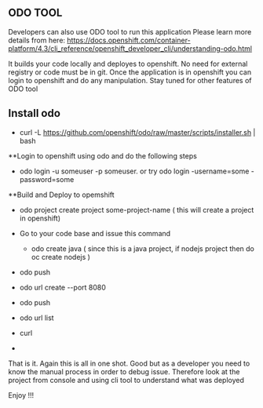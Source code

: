 ## ODO TOOL 
Developers can also use ODO tool to run this application
Please learn more details from here: https://docs.openshift.com/container-platform/4.3/cli_reference/openshift_developer_cli/understanding-odo.html

It builds your code locally and deployes to openshift. No need for external registry or code must be in git. Once the application is in openshift you can login to openshift and do any manipulation. Stay tuned for other features of ODO tool

## Install odo
- curl -L https://github.com/openshift/odo/raw/master/scripts/installer.sh | bash


**Login to openshift using odo and do the following steps

- odo login -u someuser -p someuser. or try odo login <api-url> -username=some -password=some

                  
**Build and Deploy to opemshift

- odo project create project some-project-name  ( this will create a project in openshift)
- Go to your code base and issue this command
  - odo create java ( since this is a java project, if nodejs project then do oc create nodejs )
- odo push
- odo url create --port 8080
- odo push
- odo url list
- curl <url>
  
-   
That is it. 
Again this is all in one shot. Good but as a developer you need to know the manual process in order to debug issue. Therefore look at the project from console and using cli tool to understand what was deployed

Enjoy !!!

